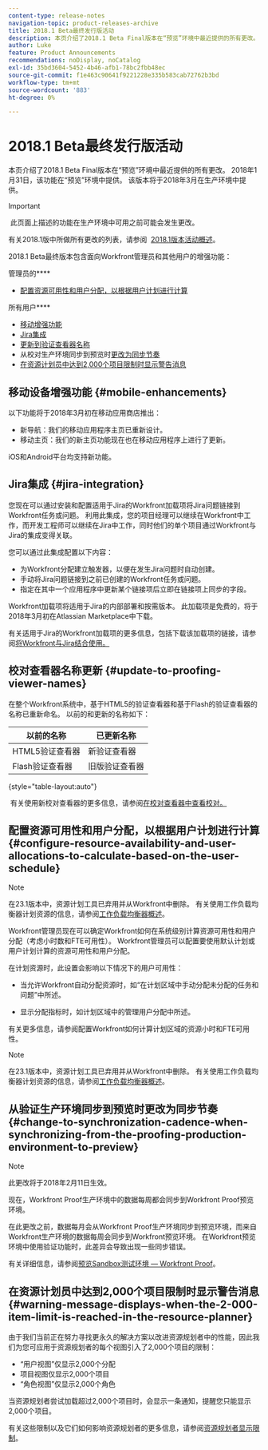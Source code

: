 ```yaml
---
content-type: release-notes
navigation-topic: product-releases-archive
title: 2018.1 Beta最终发行版活动
description: 本页介绍了2018.1 Beta Final版本在“预览”环境中最近提供的所有更改。 2018年1月31日，该功能在“预览”环境中提供。 该版本将于2018年3月在生产环境中提供。
author: Luke
feature: Product Announcements
recommendations: noDisplay, noCatalog
exl-id: 35bd3604-5452-4b46-afb1-78bc2fbb48ec
source-git-commit: f1e463c90641f9221228e335b583cab72762b3bd
workflow-type: tm+mt
source-wordcount: '883'
ht-degree: 0%

---
```


# 2018.1 Beta最终发行版活动

本页介绍了2018.1 Beta Final版本在“预览”环境中最近提供的所有更改。 2018年1月31日，该功能在“预览”环境中提供。 该版本将于2018年3月在生产环境中提供。

>[!IMPORTANT]
>
> 此页面上描述的功能在生产环境中可用之前可能会发生更改。

有关2018.1版中所做所有更改的列表，请参阅  [2018.1版本活动概述](../../../../product-announcements/product-releases/quarterly-release-archive/2018.1-release-activity/2018-1-release-activity-overview.md)。

2018.1 Beta最终版本包含面向Workfront管理员和其他用户的增强功能：

管理员的&#x200B;****

* [配置资源可用性和用户分配，以根据用户计划进行计算](#configure-resource-availability-and-user-allocations-to-calculate-based-on-the-user-schedule)

所有用户&#x200B;****

* [移动增强功能](#mobile-enhancements)
* [Jira集成](#jira-integration)
* [更新到验证查看器名称](#update-to-proofing-viewer-names)
* 从校对生产环境同步到预览时[更改为同步节奏](#change-to-synchronization-cadence-when-synchronizing-from-the-proofing-production-environment-to-preview)
* [在资源计划员中达到2,000个项目限制时显示警告消息](#warning-message-displays-when-the-2-000-item-limit-is-reached-in-the-resource-planner)

## 移动设备增强功能 {#mobile-enhancements}

以下功能将于2018年3月初在移动应用商店推出：

* 新导航：我们的移动应用程序主页已重新设计。
* 移动主页：我们的新主页功能现在也在移动应用程序上进行了更新。

iOS和Android平台均支持新功能。

## Jira集成 {#jira-integration}

您现在可以通过安装和配置适用于Jira的Workfront加载项将Jira问题链接到Workfront任务或问题。 利用此集成，您的项目经理可以继续在Workfront中工作，而开发工程师可以继续在Jira中工作，同时他们的单个项目通过Workfront与Jira的集成变得关联。

您可以通过此集成配置以下内容：

* 为Workfront分配建立触发器，以便在发生Jira问题时自动创建。
* 手动将Jira问题链接到之前已创建的Workfront任务或问题。
* 指定在其中一个应用程序中更新某个链接项后立即在链接项上同步的字段。

Workfront加载项将适用于Jira的内部部署和按需版本。 此加载项是免费的，将于2018年3月初在Atlassian Marketplace中下载。

有关适用于Jira的Workfront加载项的更多信息，包括下载该加载项的链接，请参阅[将Workfront与Jira结合使用。](https://support.workfront.com/hc/en-us/sections/115001130053)

## 校对查看器名称更新 {#update-to-proofing-viewer-names}

在整个Workfront系统中，基于HTML5的验证查看器和基于Flash的验证查看器的名称已重新命名。 以前的和更新的名称如下： 

| **以前的名称** | **已更新名称** |
|---|---|
| HTML5验证查看器 | 新验证查看器 |
| Flash验证查看器 | 旧版验证查看器 |

{style="table-layout:auto"}

 有关使用新校对查看器的更多信息，请参阅[在校对查看器中查看校对。](https://support.workfront.com/hc/en-us/sections/115000275214)

## 配置资源可用性和用户分配，以根据用户计划进行计算 {#configure-resource-availability-and-user-allocations-to-calculate-based-on-the-user-schedule}

>[!NOTE]
>
>在23.1版本中，资源计划工具已弃用并从Workfront中删除。 有关使用工作负载均衡器计划资源的信息，请参阅[工作负载均衡器概述](../../../../resource-mgmt/workload-balancer/overview-workload-balancer.md)。

Workfront管理员现在可以确定Workfront如何在系统级别计算资源可用性和用户分配（考虑小时数和FTE可用性）。 Workfront管理员可以配置要使用默认计划或用户计划计算的资源可用性和用户分配。

在计划资源时，此设置会影响以下情况下的用户可用性：

* 当允许Workfront自动分配资源时，如“在计划区域中手动分配未分配的任务和问题”中所述。

* 显示分配指标时，如计划区域中的管理用户分配中所述。

有关更多信息，请参阅配置Workfront如何计算计划区域的资源小时和FTE可用性。

>[!NOTE]
>
>在23.1版本中，资源计划工具已弃用并从Workfront中删除。 有关使用工作负载均衡器计划资源的信息，请参阅[工作负载均衡器概述](../../../../resource-mgmt/workload-balancer/overview-workload-balancer.md)。


## 从验证生产环境同步到预览时更改为同步节奏 {#change-to-synchronization-cadence-when-synchronizing-from-the-proofing-production-environment-to-preview}

>[!NOTE]
>
>此更改将于2018年2月11日生效。

现在，Workfront Proof生产环境中的数据每周都会同步到Workfront Proof预览环境。

在此更改之前，数据每月会从Workfront Proof生产环境同步到预览环境，而来自Workfront生产环境的数据每周会同步到Workfront预览环境。 在Workfront预览环境中使用验证功能时，此差异会导致出现一些同步错误。 

有关详细信息，请参阅[预览Sandbox测试环境 — Workfront Proof](../../../../workfront-proof/wp-getstarted/system-information/preview-sandbox.md)。 

## 在资源计划员中达到2,000个项目限制时显示警告消息 {#warning-message-displays-when-the-2-000-item-limit-is-reached-in-the-resource-planner}

由于我们当前正在努力寻找更永久的解决方案以改进资源规划者中的性能，因此我们为您可应用于资源规划者的每个视图引入了2,000个项目的限制：

* “用户视图”仅显示2,000个分配
* 项目视图仅显示2,000个项目
* “角色视图”仅显示2,000个角色

当资源规划者尝试加载超过2,000个项目时，会显示一条通知，提醒您只能显示2,000个项目。

有关这些限制以及它们如何影响资源规划者的更多信息，请参阅[资源规划者显示限制](../../../../resource-mgmt/resource-planning/resource-planner-display-limitations.md)。

<!--
<p data-mc-conditions="QuicksilverOrClassic.Draft mode">To participate in our beta program for the Resource Planner performance, see <a href="../../../../product-announcements/betas/resource-planner-performance-beta.md" class="MCXref xref">Resource Planner performance beta </a>.</p>
-->
